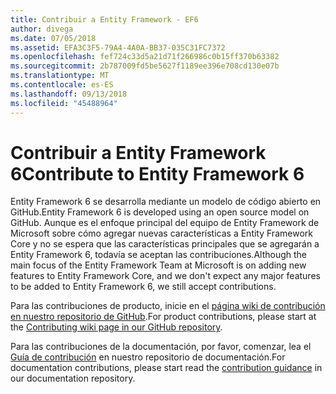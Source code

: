 ```yaml
---
title: Contribuir a Entity Framework - EF6
author: divega
ms.date: 07/05/2018
ms.assetid: EFA3C3F5-79A4-4A0A-BB37-035C31FC7372
ms.openlocfilehash: fef724c33d5a21d71f266986c0b15ff370b63382
ms.sourcegitcommit: 2b787009fd5be5627f1189ee396e708cd130e07b
ms.translationtype: MT
ms.contentlocale: es-ES
ms.lasthandoff: 09/13/2018
ms.locfileid: "45488964"
---
```

# <a name="contribute-to-entity-framework-6"></a><span data-ttu-id="88b74-102">Contribuir a Entity Framework 6</span><span class="sxs-lookup"><span data-stu-id="88b74-102">Contribute to Entity Framework 6</span></span>
<span data-ttu-id="88b74-103">Entity Framework 6 se desarrolla mediante un modelo de código abierto en GitHub.</span><span class="sxs-lookup"><span data-stu-id="88b74-103">Entity Framework 6 is developed using an open source model on GitHub.</span></span> <span data-ttu-id="88b74-104">Aunque es el enfoque principal del equipo de Entity Framework de Microsoft sobre cómo agregar nuevas características a Entity Framework Core y no se espera que las características principales que se agregarán a Entity Framework 6, todavía se aceptan las contribuciones.</span><span class="sxs-lookup"><span data-stu-id="88b74-104">Although the main focus of the Entity Framework Team at Microsoft is on adding new features to Entity Framework Core, and we don't expect any major features to be added to Entity Framework 6, we still accept contributions.</span></span>

<span data-ttu-id="88b74-105">Para las contribuciones de producto, inicie en el [página wiki de contribución en nuestro repositorio de GitHub](https://github.com/aspnet/EntityFramework6/wiki/Contributing).</span><span class="sxs-lookup"><span data-stu-id="88b74-105">For product contributions, please start at the [Contributing wiki page in our GitHub repository](https://github.com/aspnet/EntityFramework6/wiki/Contributing).</span></span>

<span data-ttu-id="88b74-106">Para las contribuciones de la documentación, por favor, comenzar, lea el [Guía de contribución](https://github.com/aspnet/EntityFramework.Docs/blob/master/CONTRIBUTING.md) en nuestro repositorio de documentación.</span><span class="sxs-lookup"><span data-stu-id="88b74-106">For documentation contributions, please start read the [contribution guidance](https://github.com/aspnet/EntityFramework.Docs/blob/master/CONTRIBUTING.md) in our documentation repository.</span></span>
